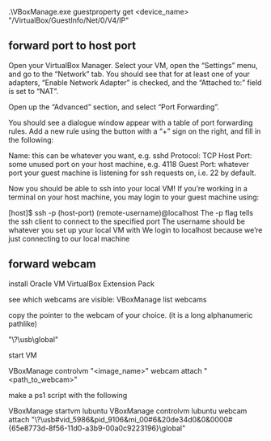 .\VBoxManage.exe guestproperty get <device_name> "/VirtualBox/GuestInfo/Net/0/V4/IP"

## forward port to host port


Open your VirtualBox Manager. Select your VM, open the “Settings” menu, and go to the “Network” tab. You should see that for at least one of your adapters, “Enable Network Adapter” is checked, and the “Attached to:” field is set to “NAT”.

Open up the “Advanced” section, and select “Port Forwarding”.

You should see a dialogue window appear with a table of port forwarding rules. Add a new rule using the button with a “+” sign on the right, and fill in the following:

Name: this can be whatever you want, e.g. sshd
Protocol: TCP
Host Port: some unused port on your host machine, e.g. 4118
Guest Port: whatever port your guest machine is listening for ssh requests on, i.e. 22 by default.

Now you should be able to ssh into your local VM! If you’re working in a terminal on your host machine, you may login to your guest machine using:

[host]$ ssh -p (host-port) (remote-username)@localhost
The -p flag tells the ssh client to connect to the specified port
The username should be whatever you set up your local VM with
We login to localhost because we’re just connecting to our local machine


## forward webcam

install Oracle VM VirtualBox Extension Pack

see which webcams are visible:  VBoxManage list webcams

copy the pointer to the webcam of your choice. (it is a long alphanumeric pathlike)

"\\?\usb<GUID>\global"

start VM

VBoxManage controlvm "<image_name>" webcam attach "<path_to_webcam>"

make a ps1 script with the following

VBoxManage startvm lubuntu
VBoxManage controlvm lubuntu webcam attach "\\?\usb#vid_5986&pid_9106&mi_00#6&20de34d0&0&0000#{65e8773d-8f56-11d0-a3b9-00a0c9223196}\global"

